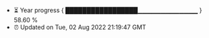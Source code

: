 - ⏳ Year progress { █████████████████▁▁▁▁▁▁▁▁▁▁▁▁▁ } 58.60 %
- ⏰ Updated on Tue, 02 Aug 2022 21:19:47 GMT

